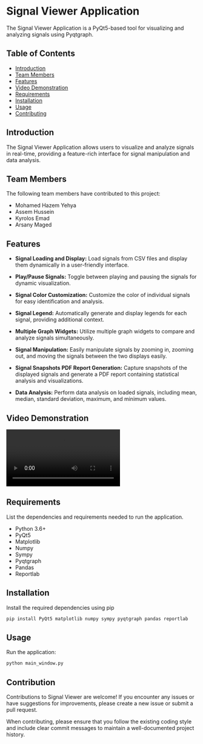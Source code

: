 # Signal Viewer Application

The Signal Viewer Application is a PyQt5-based tool for visualizing and analyzing signals using Pyqtgraph.

## Table of Contents

- [Introduction](#introduction)
- [Team Members](#Team-Members)
- [Features](#features)
- [Video Demonstration](#Video-Demonstration)
- [Requirements](#requirements)
- [Installation](#installation)
- [Usage](#usage)
- [Contributing](#contributing)


## Introduction

The Signal Viewer Application allows users to visualize and analyze signals in real-time, providing a feature-rich interface for signal manipulation and data analysis.

## Team Members
The following team members have contributed to this project:
- Mohamed Hazem Yehya
- Assem Hussein
- Kyrolos Emad
- Arsany Maged

## Features

- **Signal Loading and Display:** Load signals from CSV files and display them dynamically in a user-friendly interface.

- **Play/Pause Signals:** Toggle between playing and pausing the signals for dynamic visualization.

- **Signal Color Customization:** Customize the color of individual signals for easy identification and analysis.

- **Signal Legend:** Automatically generate and display legends for each signal, providing additional context.

- **Multiple Graph Widgets:** Utilize multiple graph widgets to compare and analyze signals simultaneously.

- **Signal Manipulation:** Easily manipulate signals by zooming in, zooming out, and moving the signals between the two displays easily.

- **Signal Snapshots PDF Report Generation:** Capture snapshots of the displayed signals and generate a PDF report containing statistical analysis and visualizations.

- **Data Analysis:** Perform data analysis on loaded signals, including mean, median, standard deviation, maximum, and minimum values.

## Video Demonstration

![Watch the Demo Video](Demo/App_Demo.mp4)

## Requirements

List the dependencies and requirements needed to run the application.

- Python 3.6+
- PyQt5
- Matplotlib
- Numpy
- Sympy
- Pyqtgraph
- Pandas
- Reportlab

## Installation

Install the required dependencies using pip

```bash
pip install PyQt5 matplotlib numpy sympy pyqtgraph pandas reportlab
```

## Usage
Run the application:
```bash
python main_window.py
```

## Contribution
Contributions to Signal Viewer are welcome! If you encounter any issues or have suggestions for improvements, please create a new issue or submit a pull request.

When contributing, please ensure that you follow the existing coding style and include clear commit messages to maintain a well-documented project history.
